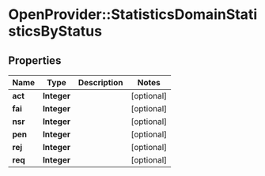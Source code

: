 # OpenProvider::StatisticsDomainStatisticsByStatus

## Properties
Name | Type | Description | Notes
------------ | ------------- | ------------- | -------------
**act** | **Integer** |  | [optional] 
**fai** | **Integer** |  | [optional] 
**nsr** | **Integer** |  | [optional] 
**pen** | **Integer** |  | [optional] 
**rej** | **Integer** |  | [optional] 
**req** | **Integer** |  | [optional] 

